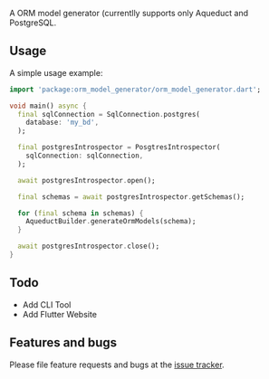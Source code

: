 A ORM model generator (currentlly supports only Aqueduct and PostgreSQL.

## Usage

A simple usage example:

```dart
import 'package:orm_model_generator/orm_model_generator.dart';

void main() async {
  final sqlConnection = SqlConnection.postgres(
    database: 'my_bd',
  );

  final postgresIntrospector = PosgtresIntrospector(
    sqlConnection: sqlConnection,
  );

  await postgresIntrospector.open();

  final schemas = await postgresIntrospector.getSchemas();

  for (final schema in schemas) {
    AqueductBuilder.generateOrmModels(schema);
  }

  await postgresIntrospector.close();
}

```

## Todo

- Add CLI Tool
- Add Flutter Website

## Features and bugs

Please file feature requests and bugs at the [issue tracker][tracker].

[tracker]: https://github.com/buzznetworks/orm_model_generator/issues/new
